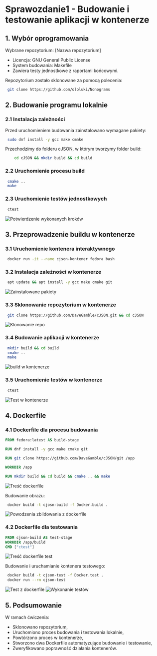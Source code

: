 # Sprawozdanie1 - Budowanie i testowanie aplikacji w kontenerze

## 1. Wybór oprogramowania

Wybrane repozytorium: [Nazwa repozytorium]
- Licencja: GNU General Public License
- System budowania: Makefile
- Zawiera testy jednostkowe z raportami końcowymi.

Repozytorium zostało sklonowane za pomocą polecenia:
```bash
 git clone https://github.com/ololuki/Nonograms
```

## 2. Budowanie programu lokalnie

### 2.1 Instalacja zależności

Przed uruchomieniem budowania zainstalowano wymagane pakiety:
```bash
 sudo dnf install -y gcc make cmake
```

Przechodzimy do folderu cJSON, w którym tworzymy folder build:
```bash
    cd cJSON && mkdir build && cd build
```

### 2.2 Uruchomienie procesu build

```bash
 cmake ..
 make
```

### 2.3 Uruchomienie testów jednostkowych

```bash
 ctest
```

![Potwierdzenie wykonanych kroków](test.png)

## 3. Przeprowadzenie buildu w kontenerze

### 3.1 Uruchomienie kontenera interaktywnego

```bash
 docker run -it --name cjson-kontener fedora bash
```

### 3.2 Instalacja zależności w kontenerze

```bash
 apt update && apt install -y gcc make cmake git 
```
![Zainstalowane pakiety](pakiety.png)

### 3.3 Sklonowanie repozytorium w kontenerze

```bash
 git clone https://github.com/DaveGamble/cJSON.git && cd cJSON  
```
![Klonowanie repo](klonowanie.png)

### 3.4 Budowanie aplikacji w kontenerze

```bash
 mkdir build && cd build  
 cmake ..  
 make 
```
![build w kontenerze](build.png)

### 3.5 Uruchomienie testów w kontenerze

```bash
 ctest
```
![Test w kontenerze](testwkontenerze.png)

## 4. Dockerfile

### 4.1 Dockerfile dla procesu budowania

```dockerfile
FROM fedora:latest AS build-stage

RUN dnf install -y gcc make cmake git

RUN git clone https://github.com/DaveGamble/cJSON/git /app

WORKDIR /app

RUN mkdir build && cd build && cmake .. && make
```
![Treść dockerfile](dockerbuild.png)

Budowanie obrazu:
```bash
 docker build -t cjosn-build -f Docker.build .
```
![Powodzenia zbildowania z dockerfile](dockerbuildd.png)
### 4.2 Dockerfile dla testowania

```dockerfile
FROM cjson-build AS test-stage
WORKDIR /app/build
CMD ["ctest"]
```
![Treść dockerfile test](dockertest.png)

Budowanie i uruchamianie kontenera testowego:
```bash
 docker build -t cjson-test -f Docker.test .
 docker run --rm cjson-test
```
![Test z dockerfile](testzdocker.png)
![Wykonanie testów](wykonanetesty.png)

## 5. Podsumowanie

W ramach ćwiczenia:
- Sklonowano repozytorium,
- Uruchomiono proces budowania i testowania lokalnie,
- Powtórzono proces w kontenerze,
- Stworzono dwa Dockerfile automatyzujące budowanie i testowanie,
- Zweryfikowano poprawność działania kontenerów.
